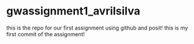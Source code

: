 # gwassignment1_avrilsilva
this is the repo for our first assignment using github and posit! 
this is my first commit of the assignment!